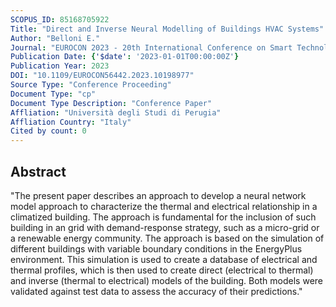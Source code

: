 ```yaml
---
SCOPUS_ID: 85168705922
Title: "Direct and Inverse Neural Modelling of Buildings HVAC Systems"
Author: "Belloni E."
Journal: "EUROCON 2023 - 20th International Conference on Smart Technologies, Proceedings"
Publication Date: {'$date': '2023-01-01T00:00:00Z'}
Publication Year: 2023
DOI: "10.1109/EUROCON56442.2023.10198977"
Source Type: "Conference Proceeding"
Document Type: "cp"
Document Type Description: "Conference Paper"
Affliation: "Università degli Studi di Perugia"
Affliation Country: "Italy"
Cited by count: 0
---
```


## Abstract
"The present paper describes an approach to develop a neural network model approach to characterize the thermal and electrical relationship in a climatized building. The approach is fundamental for the inclusion of such building in an grid with demand-response strategy, such as a micro-grid or a renewable energy community. The approach is based on the simulation of different buildings with variable boundary conditions in the EnergyPlus environment. This simulation is used to create a database of electrical and thermal profiles, which is then used to create direct (electrical to thermal) and inverse (thermal to electrical) models of the building. Both models were validated against test data to assess the accuracy of their predictions."
